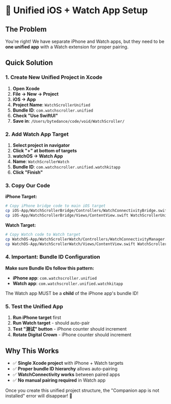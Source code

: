 # 🔧 Unified iOS + Watch App Setup

## The Problem
You're right! We have separate iPhone and Watch apps, but they need to be **one unified app** with a Watch extension for proper pairing.

## Quick Solution

### 1. Create New Unified Project in Xcode

1. **Open Xcode**
2. **File → New → Project**
3. **iOS → App** 
4. **Project Name**: `WatchScrollerUnified`
5. **Bundle ID**: `com.watchscroller.unified`
6. **Check "Use SwiftUI"**
7. **Save in**: `/Users/bytedance/code/void/WatchScroller/`

### 2. Add Watch App Target

1. **Select project in navigator**
2. **Click "+" at bottom of targets**
3. **watchOS → Watch App** 
4. **Name**: `WatchScrollerWatch`
5. **Bundle ID**: `com.watchscroller.unified.watchkitapp`
6. **Click "Finish"**

### 3. Copy Our Code

**iPhone Target:**
```bash
# Copy iPhone bridge code to main iOS target
cp iOS-App/WatchScrollerBridge/Controllers/WatchConnectivityBridge.swift WatchScrollerUnified/
cp iOS-App/WatchScrollerBridge/Views/ContentView.swift WatchScrollerUnified/
```

**Watch Target:**
```bash  
# Copy Watch code to Watch target
cp WatchOS-App/WatchScrollerWatch/Controllers/WatchConnectivityManager.swift WatchScrollerWatch\ Watch\ App/
cp WatchOS-App/WatchScrollerWatch/Views/ContentView.swift WatchScrollerWatch\ Watch\ App/
```

### 4. Important: Bundle ID Configuration

**Make sure Bundle IDs follow this pattern:**
- **iPhone app**: `com.watchscroller.unified`
- **Watch app**: `com.watchscroller.unified.watchkitapp`

The Watch app MUST be a **child** of the iPhone app's bundle ID!

### 5. Test the Unified App

1. **Run iPhone target** first
2. **Run Watch target** - should auto-pair
3. **Test "测试" button** - iPhone counter should increment
4. **Rotate Digital Crown** - iPhone counter should increment

## Why This Works

- ✅ **Single Xcode project** with iPhone + Watch targets
- ✅ **Proper bundle ID hierarchy** allows auto-pairing  
- ✅ **WatchConnectivity works** between paired apps
- ✅ **No manual pairing required** in Watch app

Once you create this unified project structure, the "Companion app is not installed" error will disappear! 🎯